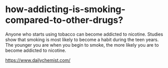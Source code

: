 # how-addicting-is-smoking-compared-to-other-drugs?
Anyone who starts using tobacco can become addicted to nicotine. Studies show that smoking is most likely to become a habit during the teen years. The younger you are when you begin to smoke, the more likely you are to become addicted to nicotine. 

https://www.dailychemist.com/
